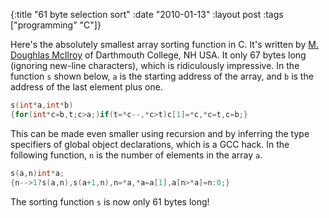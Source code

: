{:title "61 byte selection sort"
 :date "2010-01-13"
 :layout post
 :tags ["programming" "C"]}


Here's the absolutely smallest array sorting function in C.
It's written by <a href="http://www.cs.dartmouth.edu/~doug/">M. Doughlas McIlroy</a> of Darthmouth College, NH USA.
It only 67 bytes long (ignoring new-line characters), which is ridiculously impressive.
In the function `s` shown below, `a` is the starting address of the array, and `b` is the address of the last element plus one.

```c
s(int*a,int*b)
{for(int*c=b,t;c>a;)if(t=*c--,*c>t)c[1]=*c,*c=t,c=b;}
```

This can be made even smaller using recursion and by inferring the type specifiers of global object declarations, which is a GCC hack.
In the following function, `n` is the number of elements in the array `a`.

```c
s(a,n)int*a;
{n-->1?s(a,n),s(a+1,n),n=*a,*a=a[1],a[n>*a]=n:0;}
```

The sorting function `s` is now only 61 bytes long!
